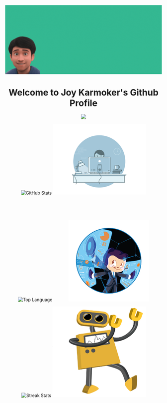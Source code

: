 <div align="center">
  <img alt="Banner" src="JoyKarmokerBanner.gif" />
</div>

<p>
	<h1 align = 'center'> Welcome to Joy Karmoker's Github Profile</h1>
	<p align='center'>
  	<img src="https://readme-typing-svg.herokuapp.com/?lines=Full-stack%20web%20and%20game%20developer;Newbie%20Deep%20Learning%20Reasearcher;Always%20learning%20new%20things;Making%20the%20world%20a%20better%20place&font=Fira%20Code&center=true&width=440&height=45&color=4c8eda&vCenter=true&size=22&pause=1000">
  </p>
</p>


<p align="center">
  <img width="500px"alt = "GitHub Stats" src="https://github-readme-stats.vercel.app/api?username=JoyKarmoker&show_icons=true&theme=github_dark&count_private=true&custom_title=My%20Track%20Record📊"/>
  <img height="225px" width="300px" src="programmer.gif"/>
</p>


<br/>
<br/>
<br/>
<p align="center">
	<img width = "500px"  alt = "Top Language" src="https://github-readme-stats.vercel.app/api/top-langs/?username=JoyKarmoker&theme=github_dark&layout=compact&langs_count=6&custom_title=Most%20Used💻"/>
	&nbsp; &nbsp; &nbsp; &nbsp; &nbsp; &nbsp; 
	<img height="260px" width="260px" src="Languages.png"/>
</p>


<p align="center">
	<img width = "500px" alt = "Streak Stats" src="https://github-readme-streak-stats.herokuapp.com/?user=joykarmoker&theme=github-dark" alt="joykarmoker" />
	<img width = "300px" height="290px" src="robot.gif"/>
</p>


